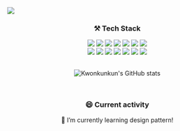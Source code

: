 <img src="https://capsule-render.vercel.app/api?type=wave&color=auto&height=300&section=header&text=Hi%20there%20👋%20I'm%20Kwon&fontSize=60" />
<!-- - 🔭 I’m currently working on ... -->

<div align="center">

  ### ⚒ Tech Stack

</div>

<div align="center">
<img src="https://img.shields.io/badge/C-gray?style=flat-square&logo=C&logoColor=white"/>
<img src="https://img.shields.io/badge/C++-blue?style=flat-square&logo=C%2B%2B&logoColor=white"/>
<img src="https://img.shields.io/badge/Javascript-orange?style=flat-square&logo=JavaScript&logoColor=white"/>
  <img src="https://img.shields.io/badge/Typescript-blue?style=flat-square&logo=Typescript&logoColor=white"/>
<img src="https://img.shields.io/badge/css-blue?style=flat-square&logo=CSS3&logoColor=white"/>
<img src="https://img.shields.io/badge/HTML-red?style=flat-square&logo=HTML5&logoColor=white"/>
  <img src="https://img.shields.io/badge/Swift-FA7343?style=flat-square&logo=Swift&logoColor=white"/>
    <br/>
<img src="https://img.shields.io/badge/React-9cf?style=flat-square&logo=React&logoColor=white"/>
  <img src="https://img.shields.io/badge/ReactNative-0088CC?style=flat-square&logo=React&logoColor=white"/>
<img src="https://img.shields.io/badge/Redux-blue?style=flat-square&logo=Redux&logoColor=white"/>
  <img src="https://img.shields.io/badge/ReduxSaga-purple?style=flat-square&logo=Redux-Saga&logoColor=white"/>
      <img src="https://img.shields.io/badge/AntDesign-blue?style=flat-square&logo=AntDesign&logoColor=white"/>
          <img src="https://img.shields.io/badge/Xcode-147EFB?style=flat-square&logo=Xcode&logoColor=white"/>
        <img src="https://img.shields.io/badge/ReactiveX-B7178C?style=flat-square&logo=ReactiveX&logoColor=white"/>
  
</div>

<br/>
  
  <div align="center">


![Kwonkunkun's GitHub stats](https://github-readme-stats-git-masterrstaa-rickstaa.vercel.app/api?username=Kwonkunkun&hide=stars&show_icons=true&theme=dark)
  </div>
  
 <br/>
  
  <div align="center">

### 😄 Current activity
🌱 I’m currently learning design pattern!
    </div>
    
      

<!--
- 👯 I’m looking to collaborate on ...
- 🤔 I’m looking for help with ...
- 💬 Ask me about ...
- 📫 How to reach me: ...
- 😄 Pronouns: ...
- ⚡ Fun fact: ...
-->
